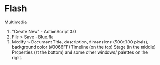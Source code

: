 Flash
=====

Multimedia


1. "Create New" - ActionScript 3.0
2. File > Save - Blue.fla
3. Modify > Document
   Title, description, dimensions (500x300 pixels), background color (#0066FF)
Timeline (on the top)
Stage (in the middle)
Properties (at the bottom) and some other windows/ palettes on the right. 

